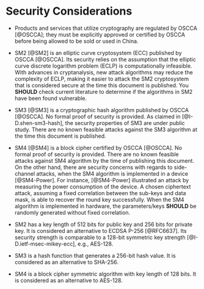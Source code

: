 #  Security Considerations

* Products and services that utilize cryptography are regulated by OSCCA [@OSCCA];
  they must be explicitly approved or certified by OSCCA before being allowed to
  be sold or used in China.

* SM2 [@SM2] is an elliptic curve cryptosystem (ECC) published by OSCCA [@OSCCA].
  Its security relies on the assumption that the elliptic curve discrete
  logarithm problem (ECLP) is computationally infeasible. With advances in
  cryptanalysis, new attack algorithms may reduce the complexity of ECLP, making
  it easier to attack the SM2 cryptosystem that is considered secure at the time
  this document is published. You **SHOULD** check current literature to
  determine if the algorithms in SM2 have been found vulnerable.

* SM3 [@SM3] is a cryptographic hash algorithm published by OSCCA [@OSCCA].
  No formal proof of security is provided. As claimed in [@I-D.shen-sm3-hash],
  the security properties of SM3 are under public study. There are no known
  feasible attacks against the SM3 algorithm at the time this document is
  published.

* SM4 [@SM4] is a block cipher certified by OSCCA [@OSCCA].
  No formal proof of security is provided. There are no known feasible
  attacks against SM4 algorithm by the time of publishing this document.
  On the other hand, there are security concerns with regards to
  side-channel attacks, when the SM4 algorithm is implemented in a
  device [@SM4-Power]. For instance, [@SM4-Power] illustrated an attack
  by measuring the power consumption of the device. A chosen ciphertext
  attack, assuming a fixed correlation between the sub-keys and data
  mask, is able to recover the round key successfully. When the SM4
  algorithm is implemented in hardware, the parameters/keys **SHOULD**
  be randomly generated without fixed correlation.

* SM2 has a key length of 512 bits for public key and 256 bits for private key.
  It is considered an alternative to ECDSA P-256 [@RFC6637]. Its security strength
  is comparable to a 128-bit symmetric key strength [@I-D.ietf-msec-mikey-ecc],
  e.g., AES-128.

* SM3 is a hash function that generates a 256-bit hash value. It is considered
  as an alternative to SHA-256.

* SM4 is a block cipher symmetric algorithm with key length of 128 bits. It is
  considered as an alternative to AES-128.
